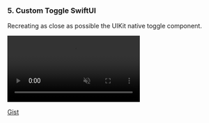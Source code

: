 ### 5. Custom Toggle SwiftUI

Recreating as close as possible the UIKit native toggle component.

<video controls autoplay muted loop playsinline>
	<source src="media/2023-02-07-Custom-toggle-SwiftUI.mov" type="video/mp4">
</video>

[Gist](https://gist.github.com/crisrojas/3b8c614bfa3099126fdad0a504ff3282)